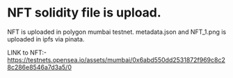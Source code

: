 # NFT solidity file is upload.
NFT is uploaded in polygon mumbai testnet.
metadata.json and NFT_1.png is uploaded in ipfs via pinata.

LINK to NFT:- https://testnets.opensea.io/assets/mumbai/0x6abd550dd2531872f969c8c28c286e8546a7d3a5/0
